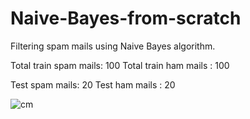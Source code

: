 # Naive-Bayes-from-scratch
Filtering spam mails using Naive Bayes algorithm.

Total train spam mails: 100 
Total train ham mails : 100 


Test spam mails: 20 
Test ham mails : 20
 

![cm](https://user-images.githubusercontent.com/63924704/141687811-daf774c2-0c72-44b7-b1df-627e7dcdc53d.png)
